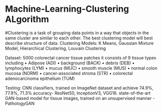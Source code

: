 # Machine-Learning-Clustering ALgorithm
#Clustering is a task of grouping data points in a way that objects in the same cluster are similar to each other.
The best clustering model will best describe structure of data. 
Clustering Models: K Means, Gaussian Mixture Model, Hierarchical Clustering, Louvain Clustering

Dataset: 
5000 colorectal cancer tissue patches
it consists of 9 tissue types including
• Adipose (ADI)
• background (BACK)
• debris (DEB)
• lymphocytes (LYM)
• mucus (MUC)
• smooth muscle (MUS)
• normal colon mucosa (NORM)
• cancer-associated stroma (STR)
• colorectal adenocarcinoma 
epithelium (TUM)

Testing: 
CNN classifiers, trained on ImageNet dataset and achieve 74.9%, 77.9%, 71.3% accuracy- ResNet50, InceptionV3, VGG16.
state-of-the-art GAN-based model for tissue images, trained on an unsupervised manner - PathologyGAN
